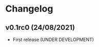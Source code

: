 # Changelog

<!--next-version-placeholder-->

## v0.1rc0 (24/08/2021)

- First release (UNDER DEVELOPMENT)